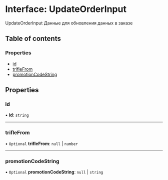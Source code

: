 # Interface: UpdateOrderInput

UpdateOrderInput
Данные для обновления данных в заказе

## Table of contents

### Properties

- [id](UpdateOrderInput.md#id)
- [trifleFrom](UpdateOrderInput.md#triflefrom)
- [promotionCodeString](UpdateOrderInput.md#promotioncodestring)

## Properties

### id

• **id**: `string`

___

### trifleFrom

• `Optional` **trifleFrom**: ``null`` \| `number`

___

### promotionCodeString

• `Optional` **promotionCodeString**: ``null`` \| `string`
